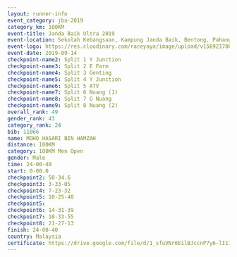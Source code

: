 ```yaml
---
layout: runner-info 
event_category: jbu-2019 
category_km: 100KM 
event-title: Janda Baik Ultra 2019
event-location: Sekolah Kebangsaan, Kampung Janda Baik, Bentong, Pahang, Malaysia 
event-logo: https://res.cloudinary.com/raceyaya/image/upload/v1569217009/logo/janda-baik_vch1pc.jpg 
event-date: 2019-09-14 
checkpoint-name2: Split 1 Y Junction 
checkpoint-name3: Split 2 E Farm 
checkpoint-name4: Split 3 Genting 
checkpoint-name5: Split 4 Y Junction 
checkpoint-name6: Split 5 ATV 
checkpoint-name7: Split 6 Nuang (1) 
checkpoint-name8: Split 7 G Nuang 
checkpoint-name9: Split 8 Nuang (2) 
overall_rank: 49
gender_rank: 43
category_rank: 24
bib: 11066
name: MOHD HASARI BIN HAMZAH
distance: 100KM
category: 100KM Men Open
gender: Male
time: 24-00-40
start: 0-00.0
checkpoint2: 50-34.6
checkpoint3: 3-33-05
checkpoint4: 7-23-32
checkpoint5: 10-25-40
checkpoint5: 
checkpoint6: 14-31-39
checkpoint7: 18-33-55
checkpoint8: 21-27-13
finish: 24-00-40
country: Malaysia
certificate: https://drive.google.com/file/d/1_sfuVNr6EilBJccnP7y6-lI11Nkh3hJ2/view?usp=sharing
---
```

